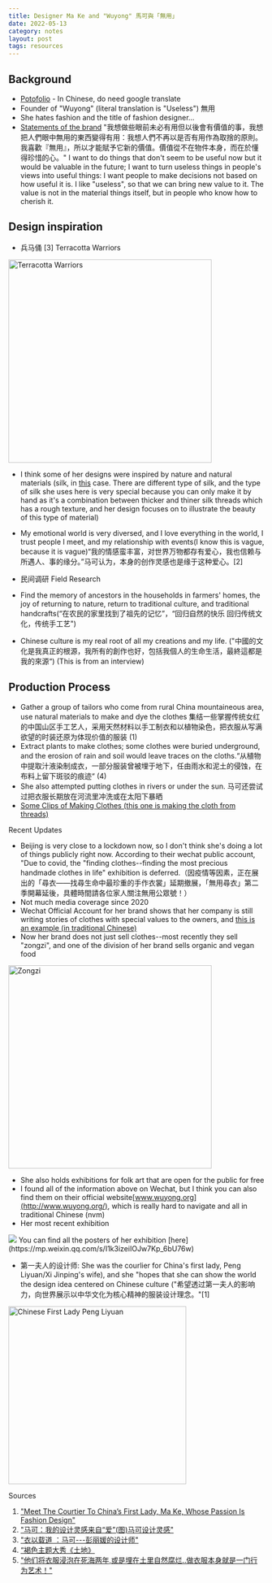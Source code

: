 ```yaml
---
title: Designer Ma Ke and "Wuyong" 馬可與「無用」
date: 2022-05-13
category: notes
layout: post
tags: resources
---
```


## Background

- [Potofolio](https://mp.weixin.qq.com/s/7vuttm_JKHe0qpkm4H2y2A) - In Chinese, do need google translate
- Founder of "Wuyong" (literal translation is "Useless") 無用
- She hates fashion and the title of fashion designer...
- [Statements of the brand](https://mp.weixin.qq.com/s?__biz=MzA5OTgzNTYyMQ%3D%3D&mid=2649888482&idx=1&sn=3119d5860f53b54fe1d949fb1e36bba0) "我想做些眼前未必有用但以後會有價值的事，我想把人們眼中無用的東西變得有用：我想人們不再以是否有用作為取捨的原則。我喜歡『無用』，所以才能賦予它新的價值。價值從不在物件本身，而在於懂得珍惜的心。" I want to do things that don't seem to be useful now but it would be valuable in the future; I want to turn useless things in people's views into useful things: I want people to make decisions not based on how useful it is. I like "useless", so that we can bring new value to it. The value is not in the material things itself, but in people who know how to cherish it.


## Design inspiration
- 兵马俑 [3]
Terracotta Warriors 

<img src="https://upload.wikimedia.org/wikipedia/commons/d/d0/%E7%A7%A6%E5%A7%8B%E7%9A%87%E5%B8%9D%E9%99%B5%E9%99%AA%E8%91%AC%E5%85%B5%E9%A6%AC%E4%BF%91%E4%B8%80%E8%99%9F%E5%9D%91%C2%B7%E5%85%B5%E9%A6%AC%E4%BF%91%E4%B8%80%E8%99%9F%E5%9D%91%C2%B7%E8%A5%BF%E5%AE%89%E8%87%A8%E6%BD%BC%C2%B7%EF%BC%88%E6%AD%A3%E9%9D%A2%EF%BC%89.jpg" alt="Terracotta Warriors" width="400" align = "middle" />

- I think some of her designs were inspired by nature and natural materials (silk, in [this](https://mp.weixin.qq.com/s/_WLf0-1dTbW3J-h2WJs9qQ) case. There are different type of silk, and the type of silk she uses here is very special because you can only make it by hand as it's a combination between thicker and thiner silk threads which has a rough texture, and her design focuses on to illustrate the beauty of this type of material)

- My emotional world is very diversed, and I love everything in the world, I trust people I meet, and my relationship with events(I know this is vague, because it is vague)“我的情感蛮丰富，对世界万物都存有爱心，我也信赖与所遇人、事的缘分。”马可认为，本身的创作灵感也是缘于这种爱心。[2]
- 民间调研 Field Research
- Find the memory of ancestors in the households in farmers' homes, the joy of returning to nature, return to traditional culture, and traditional handcrafts(“在农民的家里找到了祖先的记忆”，“回归自然的快乐 回归传统文化，传统手工艺")
- Chinese culture is my real root of all my creations and my life. ("中國的文化是我真正的根源，我所有的創作也好，包括我個人的生命生活，最終這都是我的來源“) (This is from an interview)

## Production Process

- Gather a group of tailors who come from rural China mountaineous area, use natural materials to make and dye the clothes 集结一些掌握传统女红的中国山区手工艺人，采用天然材料以手工制衣和以植物染色，把衣服从写满欲望的时装还原为体现价值的服装 (1)
- Extract plants to make clothes; some clothes were buried underground, and the erosion of rain and soil would leave traces on the cloths.“从植物中提取汁液染制成衣，一部分服装曾被埋于地下，任由雨水和泥土的侵蚀，在布料上留下斑驳的痕迹“ (4)
- She also attempted putting clothes in rivers or under the sun. 马可还尝试过把衣服长期放在河流里冲洗或在太阳下暴晒
- [Some Clips of Making Clothes (this one is making the cloth from threads)](https://youtu.be/QiUksdPiXcQ?t=1501)

Recent Updates
- Beijing is very close to a lockdown now, so I don't think she's doing a lot of things publicly right now. According to their wechat public account, "Due to covid, the "finding clothes--finding the most precious handmade clothes in life" exhibition is deferred.（因疫情等因素，正在展出的「尋衣——找尋生命中最珍重的手作衣裳」延期撤展，「無用尋衣」第二季開幕延後，具體時間請各位家人關注無用公眾號！）
- Not much media coverage since 2020
- Wechat Official Account for her brand shows that her company is still writing stories of clothes with special values to the owners, and [this is an example (in traditional Chinese)](https://mp.weixin.qq.com/s/uCxHyuHHGUkbzT2jv3ZYlg) 
- Now her brand does not just sell clothes--most recently they sell "zongzi", and one of the division of her brand sells organic and vegan food 

<img src="https://upload.wikimedia.org/wikipedia/commons/4/42/Zongzi.jpg" alt="Zongzi" width="400" align = "middle" />

- She also holds exhibitions for folk art that are open for the public for free
- I found all of the information above on Wechat, but I think you can also find them on their official website[www.wuyong.org](http://www.wuyong.org/), which is really hard to navigate and all in traditional Chinese (nvm)
- Her most recent exhibition
<img src="https://mmbiz.qpic.cn/mmbiz_jpg/ZDZnqPoiaVhpXzDuGa25Txia0ZebXWFpBTeLgT7icvHyPEkp8nCHQdXU1UCYibAX8gdGPtQGQStK1PbaEeDCDeuKKw/640?wx_fmt=jpeg&wxfrom=5&wx_lazy=1&wx_co=1">
You can find all the posters of her exhibition [here](https://mp.weixin.qq.com/s/I1k3izeiIOJw7Kp_6bU76w)


- 第一夫人的设计师: She was the courlier for China's first lady, Peng Liyuan/Xi Jinping's wife), and she "hopes that she can show the world the design idea centered on Chinese culture ("希望透过第一夫人的影响力，向世界展示以中华文化为核心精神的服装设计理念。"[1]


<img src="https://icon-media.iconsingapore.com/source/2018/03/Make-4-750x930.jpg" alt="Chinese First Lady Peng Liyuan" width="350" align = "middle" />


Sources
1. ["Meet The Courtier To China’s First Lady, Ma Ke, Whose Passion Is Fashion Design"](https://www.iconsingapore.com/people/meet-courtier-chinas-first-lady-make-whose-passion-fashion-design/)
2. ["马可：我的设计灵感来自“爱”(图)马可设计灵感"](http://www.jiaduobao.ru/nvshizixun/2013-12-10/107202.html)
3.  ["衣以载道 ：马可---彭丽媛的设计师"](https://www.ida-a.org/sjl_sj.php?id=922&b=3)
4.  [“褐色主题大秀《土地》](https://v.qq.com/x/cover/mzc002002zolqhn/l0032e2zqdg.html)
5.  ["他们将衣服浸泡在死海两年,或是埋在土里自然腐烂..做衣服本身就是一门行为艺术！"](https://m.sohu.com/n/490624000/)